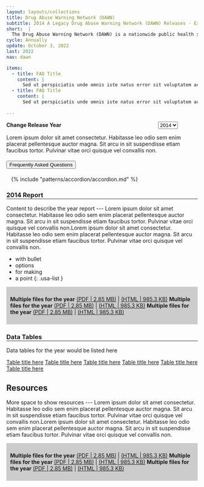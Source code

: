 ```yaml
---
layout: layouts/collections
title: Drug Abuse Warning Network (DAWN)
subtitle: 2014 A Legacy Drug Abuse Warning Network (DAWN) Releases - Example
short:  |
  The Drug Abuse Warning Network (DAWN) is a nationwide public health surveillance system that captures data on emergency department visits related to recent substance use and misuse directly from the electronic health records of participating hospitals. 
cycle: Annually
update: October 3, 2022
last: 2022
nav: dawn

items:
  - title: FAQ Title
    content: |
      Sed ut perspiciatis unde omnis iste natus error sit voluptatem accusantium doloremque laudantium, totam rem aperiam, eaque ipsa quae ab illo inventore veritatis et quasi architecto beatae vitae dicta sunt explic
  - title: FAQ Title
    content: |
      Sed ut perspiciatis unde omnis iste natus error sit voluptatem accusantium doloremque laudantium, totam rem aperiam, eaque ipsa quae ab illo inventore veritatis et quasi architecto beatae vitae dicta sunt explicab
      
---
```

<style>
  .usa-form {
    display: flex;
  }
  .usa-label {
    width: 400px;
    font-weight: 700;
  }
  .jump-menu li{
    display: inline;
  }
  .jump-menu li:not(:last-child):not(:first-child):after {
    content:' |';
  }
  .sub-accordion {
    width: 95%;
    margin: auto;
  }
  
  .sub-accordion  .usa-accordion__button {
    font-weight: 400 !important;
  }
  @media screen and (min-width: 1200px){
    .flex {
      display: flex;
    }
    .article {
      width: 70%;
      padding-right: 20px;
    }
  }
  .files {
    background-color: #cccccc;
    padding: 10px;
  }
  h3 {
    border-bottom: 1px solid #1e1e1e;
  }
</style>
<form class="usa-form">
  <label class="usa-label" for="options">Change Release Year</label>
  <select class="usa-select" name="options" id="options">
    <option value>2014</option>
    <option value="value1">2013</option>
    <option value="value2">2012</option>
    <option value="value3">2011</option>
  </select>
</form>

Lorem ipsum dolor sit amet consectetur. Habitasse leo odio sem enim placerat pellentesque auctor magna. Sit arcu in sit suspendisse etiam faucibus tortor. Pulvinar vitae orci quisque vel convallis non.

<div class="usa-accordion">
  <h4 class="usa-accordion__heading">
    <button
      type="button"
      class="usa-accordion__button"
      aria-expanded="true"
      aria-controls="z"
    >
      Frequently Asked Questions
    </button>
  </h4>
  <div id="z" class="usa-accordion__content usa-prose">

  </div>
</div>

<div class="sub-accordion">
{% include "patterns/accordion/accordion.md" %}
</div>

### 2014 Report
Content to describe the year report --- Lorem ipsum dolor sit amet consectetur. Habitasse leo odio sem enim placerat pellentesque auctor magna. Sit arcu in sit suspendisse etiam faucibus tortor. Pulvinar vitae orci quisque vel convallis non.Lorem ipsum dolor sit amet consectetur. Habitasse leo odio sem enim placerat pellentesque auctor magna. Sit arcu in sit suspendisse etiam faucibus tortor. Pulvinar vitae orci quisque vel convallis non.
- with bullet
- options
- for making
- a point
{: .usa-list }


<div class="files">

**Multiple files for the year**
[(PDF | 2.85 MB)](/) | [(HTML | 985.3 KB)](/)
**Multiple files for the year**
[(PDF | 2.85 MB)](/) | [(HTML | 985.3 KB)](/)
**Multiple files for the year**
[(PDF | 2.85 MB)](/) | [(HTML | 985.3 KB)](/)

</div>

### Data Tables
Data tables for the year would be listed here

<a href="#">Table title here</a>
<a href="#">Table title here</a>
<a href="#">Table title here</a>
<a href="#">Table title here</a>
<a href="#">Table title here</a>
<a href="#">Table title here</a>

## Resources
More space to show resources  --- Lorem ipsum dolor sit amet consectetur. Habitasse leo odio sem enim placerat pellentesque auctor magna. Sit arcu in sit suspendisse etiam faucibus tortor. Pulvinar vitae orci quisque vel convallis non.Lorem ipsum dolor sit amet consectetur. Habitasse leo odio sem enim placerat pellentesque auctor magna. Sit arcu in sit suspendisse etiam faucibus tortor. Pulvinar vitae orci quisque vel convallis non.
<div class="files">

**Multiple files for the year**
[(PDF | 2.85 MB)](/) | [(HTML | 985.3 KB)](/)
**Multiple files for the year**
[(PDF | 2.85 MB)](/) | [(HTML | 985.3 KB)](/)
**Multiple files for the year**
[(PDF | 2.85 MB)](/) | [(HTML | 985.3 KB)](/)

</div>
